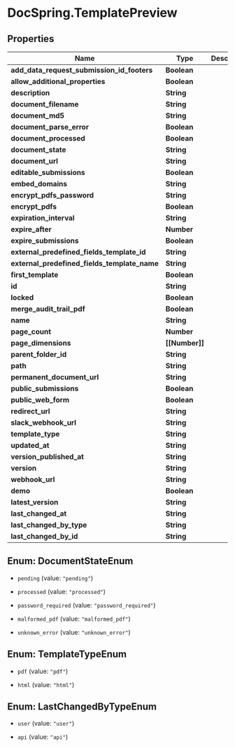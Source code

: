 # DocSpring.TemplatePreview

## Properties

Name | Type | Description | Notes
------------ | ------------- | ------------- | -------------
**add_data_request_submission_id_footers** | **Boolean** |  | 
**allow_additional_properties** | **Boolean** |  | 
**description** | **String** |  | 
**document_filename** | **String** |  | 
**document_md5** | **String** |  | 
**document_parse_error** | **Boolean** |  | 
**document_processed** | **Boolean** |  | 
**document_state** | **String** |  | 
**document_url** | **String** |  | 
**editable_submissions** | **Boolean** |  | 
**embed_domains** | **String** |  | 
**encrypt_pdfs_password** | **String** |  | 
**encrypt_pdfs** | **Boolean** |  | 
**expiration_interval** | **String** |  | 
**expire_after** | **Number** |  | 
**expire_submissions** | **Boolean** |  | 
**external_predefined_fields_template_id** | **String** |  | 
**external_predefined_fields_template_name** | **String** |  | 
**first_template** | **Boolean** |  | 
**id** | **String** |  | 
**locked** | **Boolean** |  | 
**merge_audit_trail_pdf** | **Boolean** |  | 
**name** | **String** |  | 
**page_count** | **Number** |  | 
**page_dimensions** | **[[Number]]** |  | 
**parent_folder_id** | **String** |  | 
**path** | **String** |  | 
**permanent_document_url** | **String** |  | 
**public_submissions** | **Boolean** |  | 
**public_web_form** | **Boolean** |  | 
**redirect_url** | **String** |  | 
**slack_webhook_url** | **String** |  | 
**template_type** | **String** |  | 
**updated_at** | **String** |  | 
**version_published_at** | **String** |  | 
**version** | **String** |  | 
**webhook_url** | **String** |  | 
**demo** | **Boolean** |  | 
**latest_version** | **String** |  | 
**last_changed_at** | **String** |  | 
**last_changed_by_type** | **String** |  | 
**last_changed_by_id** | **String** |  | 



## Enum: DocumentStateEnum


* `pending` (value: `"pending"`)

* `processed` (value: `"processed"`)

* `password_required` (value: `"password_required"`)

* `malformed_pdf` (value: `"malformed_pdf"`)

* `unknown_error` (value: `"unknown_error"`)





## Enum: TemplateTypeEnum


* `pdf` (value: `"pdf"`)

* `html` (value: `"html"`)





## Enum: LastChangedByTypeEnum


* `user` (value: `"user"`)

* `api` (value: `"api"`)





